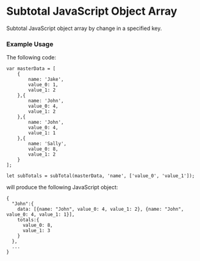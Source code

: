 # Subtotal JavaScript Object Array
Subtotal JavaScript object array by change in a specified key.

### Example Usage

The following code:
```
var masterData = [
	{
		name: 'Jake',
		value_0: 1,
		value_1: 2
	},{
		name: 'John',
		value_0: 4,
		value_1: 2
	},{
		name: 'John',
		value_0: 4,
		value_1: 1
	},{
		name: 'Sally',
		value_0: 8,
		value_1: 2
	}
];

let subTotals = subTotal(masterData, 'name', ['value_0', 'value_1']);
```

will produce the following JavaScript object:
```
{
  "John":{
    data: [{name: "John", value_0: 4, value_1: 2}, {name: "John", value_0: 4, value_1: 1}],
    totals:{
      value_0: 8,
      value_1: 3
    }
  },
  ...
}
```
